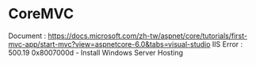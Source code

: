 # CoreMVC
Document : https://docs.microsoft.com/zh-tw/aspnet/core/tutorials/first-mvc-app/start-mvc?view=aspnetcore-6.0&tabs=visual-studio
IIS Error :  500.19 0x8007000d - Install Windows Server Hosting
